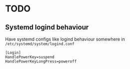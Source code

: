 # TODO

## Systemd logind behaviour

Have systemd configs like logind behaviour somewhere
in `/etc/systemd/system/logind.conf`
```
[Login]
HandlePowerKey=suspend
HandlePowerKeyLongPress=poweroff
```
